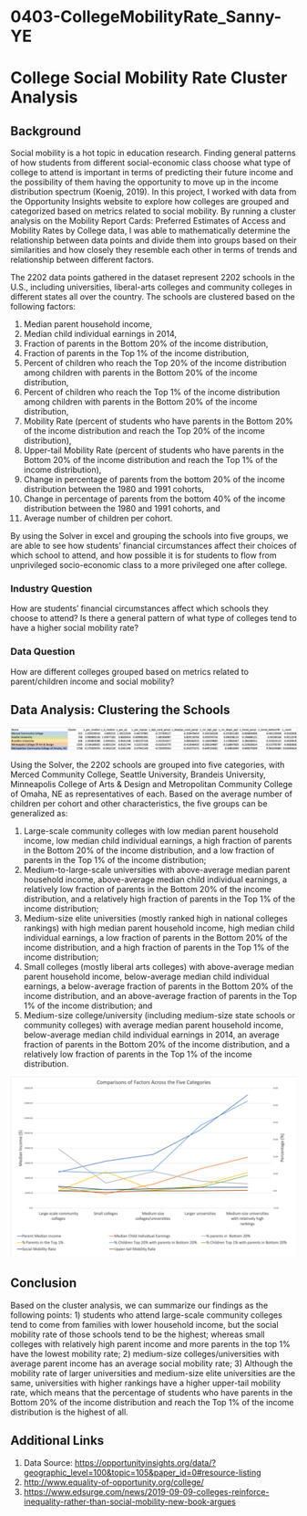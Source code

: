 # 0403-CollegeMobilityRate_Sanny-YE
# College Social Mobility Rate Cluster Analysis
## Background 
Social mobility is a hot topic in education research. Finding general patterns of how students from different social-economic class choose what type of college to attend is important in terms of predicting their future income and the possibility of them having the opportunity to move up in the income distribution spectrum (Koenig, 2019). In this project, I worked with data from the Opportunity Insights website to explore how colleges are grouped and categorized based on metrics related to social mobility. By running a cluster analysis on the Mobility Report Cards: Preferred Estimates of Access and Mobility Rates by College data, I was able to mathematically determine the relationship between data points and divide them into groups based on their similarities and how closely they resemble each other in terms of trends and relationship between different factors. 

The 2202 data points gathered in the dataset represent 2202 schools in the U.S., including universities, liberal-arts colleges and community colleges in different states all over the country. The schools are clustered based on the following factors:


1)	Median parent household income,
2)	Median child individual earnings in 2014,
3)	Fraction of parents in the Bottom 20% of the income distribution,
4)	Fraction of parents in the Top 1% of the income distribution,
5)	Percent of children who reach the Top 20% of the income distribution among children with parents in the Bottom 20% of the income distribution,
6)	Percent of children who reach the Top 1% of the income distribution among children with parents in the Bottom 20% of the income distribution,
7)	Mobility Rate (percent of students who have parents in the Bottom 20% of the income distribution and reach the Top 20% of the income distribution),
8)	Upper-tail Mobility Rate (percent of students who have parents in the Bottom 20% of the income distribution and reach the Top 1% of the income distribution),
9)	Change in percentage of parents from the bottom 20% of the income distribution between the 1980 and 1991 cohorts, 
10)	Change in percentage of parents from the bottom 40% of the income distribution between the 1980 and 1991 cohorts, and 
11)	Average number of children per cohort.

By using the Solver in excel and grouping the schools into five groups, we are able to see how students’ financial circumstances affect their choices of which school to attend, and how possible it is for students to flow from unprivileged socio-economic class to a more privileged one after college.

### Industry Question
How are students’ financial circumstances affect which schools they choose to attend? Is there a general pattern of what type of colleges tend to have a higher social mobility rate?
### Data Question 
How are different colleges grouped based on metrics related to parent/children income and social mobility?

## Data Analysis: Clustering the Schools
![](Cluster.png)

Using the Solver, the 2202 schools are grouped into five categories, with Merced Community College, Seattle University, Brandeis University, Minneapolis College of Arts & Design and Metropolitan Community College of Omaha, NE as representatives of each. Based on the average number of children per cohort and other characteristics, the five groups can be generalized as:
1)	Large-scale community colleges with low median parent household income, low median child individual earnings, a high fraction of parents in the Bottom 20% of the income distribution, and a low fraction of parents in the Top 1% of the income distribution;
2)	Medium-to-large-scale universities with above-average median parent household income, above-average median child individual earnings, a relatively low fraction of parents in the Bottom 20% of the income distribution, and a relatively high fraction of parents in the Top 1% of the income distribution;
3)	Medium-size elite universities (mostly ranked high in national colleges rankings) with high median parent household income, high median child individual earnings, a low fraction of parents in the Bottom 20% of the income distribution, and a high fraction of parents in the Top 1% of the income distribution;
4)	Small colleges (mostly liberal arts colleges) with above-average median parent household income, below-average median child individual earnings, a below-average fraction of parents in the Bottom 20% of the income distribution, and an above-average fraction of parents in the Top 1% of the income distribution; and 
5)	Medium-size college/university (including medium-size state schools or community colleges) with average median parent household income, below-average median child individual earnings in 2014, an average fraction of parents in the Bottom 20% of the income distribution, and a relatively low fraction of parents in the Top 1% of the income distribution.

![](Graph.png)

## Conclusion
Based on the cluster analysis, we can summarize our findings as the following points: 1) students who attend large-scale community colleges tend to come from families with lower household income, but the social mobility rate of those schools tend to be the highest; whereas small colleges with relatively high parent income and more parents in the top 1% have the lowest mobility rate; 2) medium-size colleges/universities with average parent income has an average social mobility rate; 3) Although the mobility rate of larger universities and medium-size elite universities are the same, universities with higher rankings have a higher upper-tail mobility rate, which means that the percentage of students who have parents in the Bottom 20% of the income distribution and reach the Top 1% of the income distribution is the highest of all.

## Additional Links
1) Data Source: https://opportunityinsights.org/data/?geographic_level=100&topic=105&paper_id=0#resource-listing 
2) http://www.equality-of-opportunity.org/college/
3) https://www.edsurge.com/news/2019-09-09-colleges-reinforce-inequality-rather-than-social-mobility-new-book-argues
